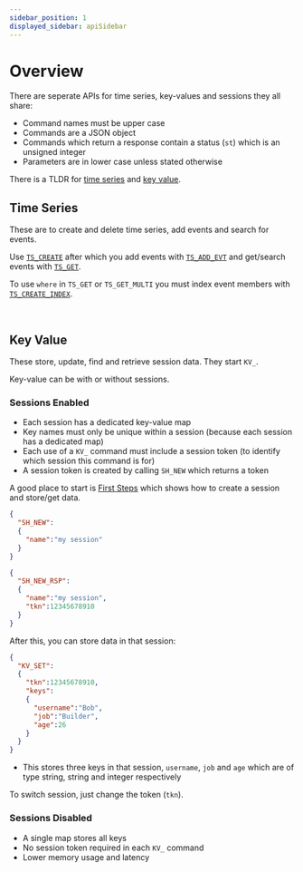 ```yaml
---
sidebar_position: 1
displayed_sidebar: apiSidebar
---
```


# Overview

There are seperate APIs for time series, key-values and sessions they all share:

- Command names must be upper case
- Commands are a JSON object
- Commands which return a response contain a status (`st`) which is an unsigned integer
- Parameters are in lower case unless stated otherwise

There is a TLDR for [time series](../home/tldr-ts) and [key value](../home/tldr-kv).
<br/>

## Time Series
These are to create and delete time series, add events and search for events.

Use [`TS_CREATE`](ts/ts-create-series) after which you add events with [`TS_ADD_EVT`](ts/ts-add-evt) and get/search events with [`TS_GET`](ts/ts-get).

To use `where` in `TS_GET` or `TS_GET_MULTI` you must index event members with [`TS_CREATE_INDEX`](ts/ts-create-index).

<br/>

## Key Value
These store, update, find and retrieve session data. They start `KV_`.

Key-value can be with or without sessions.


### Sessions Enabled

- Each session has a dedicated key-value map
- Key names must only be unique within a session (because each session has a dedicated map)
- Each use of a `KV_` command must include a session token (to identify which session this command is for)
- A session token is created by calling `SH_NEW` which returns a token

A good place to start is [First Steps](../tutorials/first-steps/setup) which shows how to create a session and store/get data.

```json title='Create Session'
{
  "SH_NEW":
  {
    "name":"my session"
  }
}
```

```json title='Create session response'
{
  "SH_NEW_RSP":
  {
    "name":"my session",
    "tkn":12345678910
  }
}
```

After this, you can store data in that session:

```json title='Store keys: username, job and age'
{
  "KV_SET":
  {
    "tkn":12345678910,
    "keys":
    {
      "username":"Bob",
      "job":"Builder",
      "age":26
    }
  }
}
```

- This stores three keys in that session, `username`, `job` and `age` which are of type string, string and integer respectively

To switch session, just change the token (`tkn`).


### Sessions Disabled

- A single map stores all keys
- No session token required in each `KV_` command
- Lower memory usage and latency

